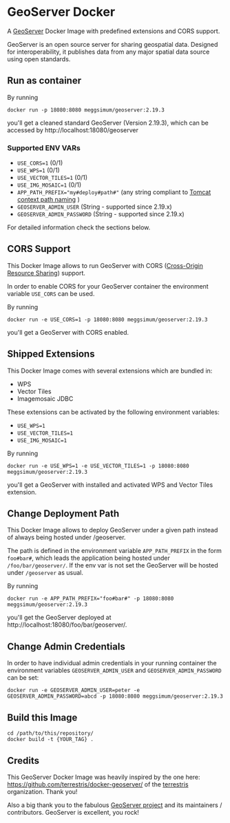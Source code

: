 # GeoServer Docker

A [GeoServer](http://geoserver.org/) Docker Image with predefined extensions and CORS support.

GeoServer is an open source server for sharing geospatial data. Designed for interoperability, it publishes data from any major spatial data source using open standards.

## Run as container

By running

```shell
docker run -p 18080:8080 meggsimum/geoserver:2.19.3
```

you'll get a cleaned standard GeoServer (Version 2.19.3), which can be accessed by http://localhost:18080/geoserver

### Supported ENV VARs

  - `USE_CORS=1` (0/1)
  - `USE_WPS=1` (0/1)
  - `USE_VECTOR_TILES=1` (0/1)
  - `USE_IMG_MOSAIC=1` (0/1)
  - `APP_PATH_PREFIX="my#deploy#path#"` (any string compliant to [Tomcat context path naming](https://tomcat.apache.org/tomcat-8.0-doc/config/context.html) )
  - `GEOSERVER_ADMIN_USER` (String - supported since 2.19.x)
  - `GEOSERVER_ADMIN_PASSWORD` (String - supported since 2.19.x)

For detailed information check the sections below.


## CORS Support

This Docker Image allows to run GeoServer with CORS
([Cross-Origin Resource Sharing](https://en.wikipedia.org/wiki/Cross-origin_resource_sharing)) support.

In order to enable CORS for your GeoServer container the environment variable
`USE_CORS` can be used.

By running

```shell
docker run -e USE_CORS=1 -p 18080:8080 meggsimum/geoserver:2.19.3
```

you'll get a GeoServer with CORS enabled.

## Shipped Extensions

This Docker Image comes with several extensions which are bundled in:

  - WPS
  - Vector Tiles
  - Imagemosaic JDBC

These extensions can be activated by the following environment variables:

  - `USE_WPS=1`
  - `USE_VECTOR_TILES=1`
  - `USE_IMG_MOSAIC=1`

By running

```shell
docker run -e USE_WPS=1 -e USE_VECTOR_TILES=1 -p 18080:8080 meggsimum/geoserver:2.19.3
```

you'll get a GeoServer with installed and activated WPS and Vector Tiles extension.

## Change Deployment Path

This Docker Image allows to deploy GeoServer under a given path instead of always being hosted under /geoserver.

The path is defined in the environment variable `APP_PATH_PREFIX` in
the form `foo#bar#`, which leads the application being
hosted under `/foo/bar/geoserver/`. If the env var is not set the
GeoServer will be hosted under `/geoserver` as usual.

By running

```shell
docker run -e APP_PATH_PREFIX="foo#bar#" -p 18080:8080 meggsimum/geoserver:2.19.3
```

you'll get the GeoServer deployed at http://localhost:18080/foo/bar/geoserver/.

## Change Admin Credentials

In order to have individual admin credentials in your running container the environment variables `GEOSERVER_ADMIN_USER` and `GEOSERVER_ADMIN_PASSWORD` can be set:

```shell
docker run -e GEOSERVER_ADMIN_USER=peter -e GEOSERVER_ADMIN_PASSWORD=abcd -p 18080:8080 meggsimum/geoserver:2.19.3
```

## Build this Image

```shell
cd /path/to/this/repository/
docker build -t {YOUR_TAG} .
```

## Credits
This GeoServer Docker Image was heavily inspired by the one here: https://github.com/terrestris/docker-geoserver/ of the [terrestris](https://github.com/terrestris) organization. Thank you!

Also a big thank you to the fabulous [GeoServer project](http://geoserver.org) and its maintainers / contributors. GeoServer is excellent, you rock!
